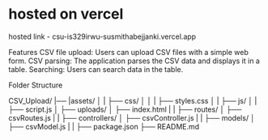 # hosted on vercel

hosted link - csu-is329irwu-susmithabejjanki.vercel.app

Features
CSV file upload: Users can upload CSV files with a simple web form.
CSV parsing: The application parses the CSV data and displays it in a table.
Searching: Users can search data in the table.



Folder Structure

CSV_Upload/
|── |assets/
│   |      ├── css/
│   │      |     ├── styles.css
│   |      ├── js/
│   |            ├── script.js
│   ├── uploads/
│   ├── index.html
|   |
├── routes/
│   ├── csvRoutes.js
|   |
├── controllers/
│   ├── csvController.js
|   |
├── models/
│   ├── csvModel.js
|   |
├── package.json
├── README.md


